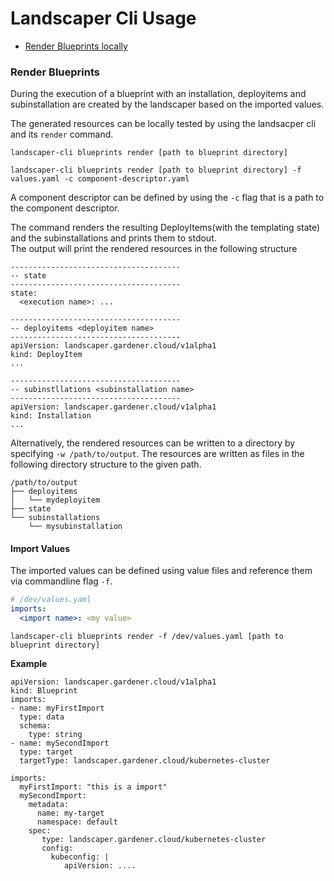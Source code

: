 # Landscaper Cli Usage

- [Render Blueprints locally](#render-blueprints)


### Render Blueprints

During the execution of a blueprint with an installation, deployitems and subinstallation are created by the landscaper based on the imported values.

The generated resources can be locally tested by using the landsacper cli and its `render` command.

```shell script
landscaper-cli blueprints render [path to blueprint directory]

landscaper-cli blueprints render [path to blueprint directory] -f values.yaml -c component-descriptor.yaml
```

A component descriptor can be defined by using the `-c` flag that is a path to the component descriptor.

The command renders the resulting DeployItems(with the templating state) and the subinstallations and prints them to stdout.<br>
The output will print the rendered resources in the following structure
```shell script
--------------------------------------
-- state
--------------------------------------
state:
  <execution name>: ...

--------------------------------------
-- deployitems <deployitem name>
--------------------------------------
apiVersion: landscaper.gardener.cloud/v1alpha1
kind: DeployItem
...

--------------------------------------
-- subinstllations <subinstallation name>
--------------------------------------
apiVersion: landscaper.gardener.cloud/v1alpha1
kind: Installation
...
```

Alternatively, the rendered resources can be written to a directory by specifying `-w /path/to/output`.
The resources are written as files in the following directory structure to the given path.
```
/path/to/output
├── deployitems
│   └── mydeployitem
├── state
└── subinstallations
    └── mysubinstallation
```

#### Import Values

The imported values can be defined using value files and reference them via commandline flag `-f`.
```yaml
# /dev/values.yaml
imports:
  <import name>: <my value>
```
```shell script
landscaper-cli blueprints render -f /dev/values.yaml [path to blueprint directory]
```

__Example__
```
apiVersion: landscaper.gardener.cloud/v1alpha1
kind: Blueprint
imports:
- name: myFirstImport
  type: data
  schema:
    type: string
- name: mySecondImport
  type: target
  targetType: landscaper.gardener.cloud/kubernetes-cluster
```
```
imports:
  myFirstImport: "this is a import"
  mySecondImport: 
    metadata:
      name: my-target
      namespace: default
    spec:
       type: landscaper.gardener.cloud/kubernetes-cluster
       config:
         kubeconfig: |
            apiVersion: ....
```

